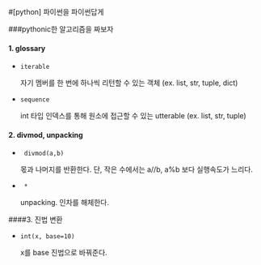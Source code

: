 #[python] 파이썬을 파이썬답게

###pythonic한 알고리즘을 짜보자



#### 1. glossary

- `iterable` 

  자기 멤버를 한 번에 하나씩 리턴할 수 있는 객체 (ex. list, str, tuple, dict)

- ` sequence ` 

  int 타입 인덱스를 통해 원소에 접근할 수 있는 utterable (ex. list, str, tuple)



#### 2. divmod, unpacking

- ` divmod(a,b)` 

  몫과 나머지를 반환한다. 단, 작은 수에서는 a//b, a%b 보다 실행속도가 느리다.

- ` *` 

  unpacking. 인차를 해체한다.



####3. 진법 변환

- `int(x, base=10)`

  x를 base 진법으로 바꿔준다.















